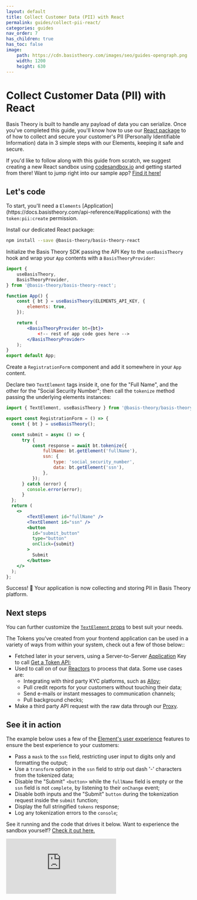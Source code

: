 ```yaml
---
layout: default
title: Collect Customer Data (PII) with React
permalink: guides/collect-pii-react/
categories: guides
nav_order: 7
has_children: true
has_toc: false
image:
    path: https://cdn.basistheory.com/images/seo/guides-opengraph.png
    width: 1200
    height: 630
---
```

# Collect Customer Data (PII) with React

Basis Theory is built to handle any payload of data you can serialize. Once you've completed this guide, you'll know how to use our [React package](https://www.npmjs.com/package/@basis-theory/basis-theory-react) to of how to collect and secure your customer's PII (Personally Identifiable Information) data in 3 simple steps with our Elements, keeping it safe and secure.

If you'd like to follow along with this guide from scratch, we suggest creating a new React sandbox using <a href="http://codesandbox.io/">codesandbox.io</a> and getting started from there! Want to jump right into our sample app? <a href="https://codesandbox.io/s/github/Basis-Theory/basis-theory-js-examples/tree/master/collect-pii-with-elements-react">Find it here!</a>

## Let's code

<span class="base-alert warning">
  <span>
    To start, you'll need a <code>Elements</code> [Application](https://docs.basistheory.com/api-reference/#applications) with the <code>token:pii:create</code> permission.
  </span>
</span>

Install our dedicated React package:

```bash
npm install --save @basis-theory/basis-theory-react
```

Initialize the Basis Theory SDK passing the API Key to the `useBasisTheory` hook and wrap your `App` contents with a `BasisTheoryProvider`:

```jsx
import {
    useBasisTheory,
    BasisTheoryProvider,
} from '@basis-theory/basis-theory-react';

function App() {
    const { bt } = useBasisTheory(ELEMENTS_API_KEY, {
        elements: true,
    });

    return (
        <BasisTheoryProvider bt={bt}>
            <!-- rest of app code goes here -->
        </BasisTheoryProvider>
    );
}
export default App;
```

Create a `RegistrationForm` component and add it somewhere in your `App` content.

Declare two `TextElement` tags inside it, one for the "Full Name", and the other for the "Social Security Number"; then call the `tokenize` method passing the underlying elements instances:


```jsx
import { TextElement, useBasisTheory } from '@basis-theory/basis-theory-react';

export const RegistrationForm = () => {
  const { bt } = useBasisTheory();

  const submit = async () => {
      try {
          const response = await bt.tokenize({
              fullName: bt.getElement('fullName'),
              ssn: {
                  type: 'social_security_number',
                  data: bt.getElement('ssn'),
              },
          });
      } catch (error) {
        console.error(error);
      }
  };
  return (
    <>
        <TextElement id="fullName" />
        <TextElement id="ssn" />
        <button
          id="submit_button"
          type="button"
          onClick={submit}
        >
          Submit
        </button>
    </>
  );
};
```

Success! 🎉 Your application is now collecting and storing PII in Basis Theory platform.

## Next steps

You can further customize the [`TextElement` props](https://docs.basistheory.com/elements/#textelement) to best suit your needs.

The Tokens you've created from your frontend application can be used in a variety of ways from within your system, check out a few of those below::
- Fetched later in your servers, using a Server-to-Server [Application](https://docs.basistheory.com/api-reference/#applications) Key to call [Get a Token API](https://docs.basistheory.com/api-reference/#tokens-get-a-token);
- Used to call on of our [Reactors](https://docs.basistheory.com/api-reference/#reactors) to process that data. Some use cases are:
    - Integrating with third party KYC platforms, such as [Alloy](https://www.alloy.com);
    - Pull credit reports for your customers without touching their data;
    - Send e-mails or instant messages to communication channels;
    - Pull background checks;
- Make a third party API request with the raw data through our [Proxy](https://docs.basistheory.com/api-reference/#proxy).

## See it in action

The example below uses a few of the [Element's user experience](https://docs.basistheory.com/elements/#introduction) features to ensure the best experience to your customers:
- Pass a `mask` to the `ssn` field, restricting user input to digits only and formatting the output;
- Use a `transform` option in the `ssn` field to strip out dash '-' characters from the tokenized data;
- Disable the "Submit" `<button>` while the `fullName` field is empty or the `ssn` field is not `complete`, by listening to their `onChange` event;
- Disable both inputs and the "Submit" `button` during the tokenization request inside the `submit` function;
- Display the full stringified `tokens` response;
- Log any tokenization errors to the `console`;

See it running and the code that drives it below. Want to experience the sandbox yourself? [Check it out here.](https://codesandbox.io/s/github/Basis-Theory/basis-theory-js-examples/tree/master/collect-pii-with-elements-react)

<div class="iframe-container">
  <iframe src="https://codesandbox.io/embed/github/Basis-Theory/basis-theory-js-examples/tree/master/collect-pii-with-elements-react?fontsize=14&hidenavigation=1&theme=dark&module=/src/RegistrationForm.tsx,/src/App.tsx" class="iframe-code" allowfullscreen="" frameborder="0"></iframe>
</div>